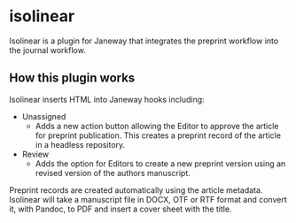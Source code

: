 # isolinear
Isolinear is a plugin for Janeway that integrates the preprint workflow into the journal workflow.

## How this plugin works
Isolinear inserts HTML into Janeway hooks including:

- Unassigned
  - Adds a new action button allowing the Editor to approve the article for preprint publication. This creates a preprint record of the article in a headless repository.  
- Review
  - Adds the option for Editors to create a new preprint version using an revised version of the authors manuscript.
 
Preprint records are created automatically using the article metadata. Isolinear will take a manuscript file in DOCX, OTF or RTF format and convert it, with Pandoc, to PDF and insert a cover sheet with the title.
